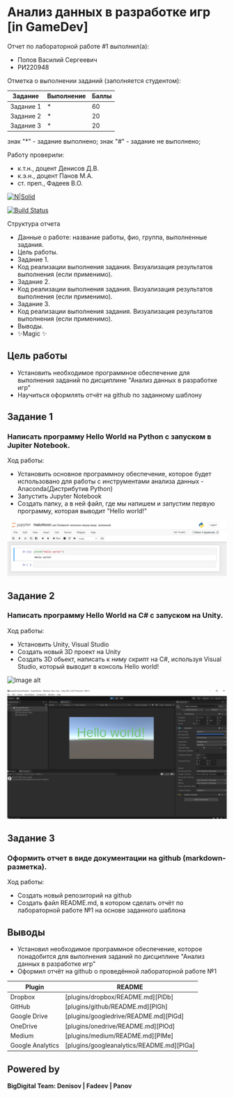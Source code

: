 # Анализ данных в разработке игр [in GameDev]
Отчет по лабораторной работе #1 выполнил(а):
- Попов Василий Сергеевич
- РИ220948
  
Отметка о выполнении заданий (заполняется студентом):

| Задание | Выполнение | Баллы |
| ------ | ------ | ------ |
| Задание 1 | * | 60 |
| Задание 2 | * | 20 |
| Задание 3 | * | 20 |

знак "*" - задание выполнено; знак "#" - задание не выполнено;

Работу проверили:
- к.т.н., доцент Денисов Д.В.
- к.э.н., доцент Панов М.А.
- ст. преп., Фадеев В.О.

[![N|Solid](https://cldup.com/dTxpPi9lDf.thumb.png)](https://nodesource.com/products/nsolid)

[![Build Status](https://travis-ci.org/joemccann/dillinger.svg?branch=master)](https://travis-ci.org/joemccann/dillinger)

Структура отчета

- Данные о работе: название работы, фио, группа, выполненные задания.
- Цель работы.
- Задание 1.
- Код реализации выполнения задания. Визуализация результатов выполнения (если применимо).
- Задание 2.
- Код реализации выполнения задания. Визуализация результатов выполнения (если применимо).
- Задание 3.
- Код реализации выполнения задания. Визуализация результатов выполнения (если применимо).
- Выводы.
- ✨Magic ✨

## Цель работы
- Установить необходимое программное обеспечение для выполнения заданий по дисциплине "Анализ данных в разработке игр"
- Научиться оформлять отчёт на github  по заданному шаблону

## Задание 1
### Написать программу Hello World на Python с запуском в Jupiter Notebook.
Ход работы:
- Установить основное программноу обеспечение, которое будет использовано для работы с инструментами анализа данных - Anaconda(Дистрибутив Python)
- Запустить Jupyter Notebook
- Создать папку, а в ней файл, где мы напишем и запустим первую программу, которая выводит "Hello world!"

![Image alt](https://github.com/prepref/UrFU-GameAnalysis/raw/main/github-screenshots/PythonWork1.png)

## Задание 2
### Написать программу Hello World на C# с запуском на Unity.
Ход работы:
- Установить Unity, Visual Studio
- Создать новый 3D проект на Unity
- Создать 3D обьект, написать к ниму скрипт на C#, используя Visual Studio, который выводит в консоль Hello world!

![Image alt](https://github.com/prepref/UrFU-GameAnalysis/raw/main/github-screenshots/С%23Work1.png)

![Image alt](https://github.com/prepref/UrFU-GameAnalysis/raw/main/github-screenshots/UnityWork1.png)

## Задание 3
### Оформить отчет в виде документации на github (markdown-разметка).
Ход работы:
- Создать новый репозиторий на github
- Создать файл README.md, в котором сделать отчёт по лабораторной работе №1 на основе заданного шаблона

## Выводы

- Установил необходимое программное обеспечение, которое понадобится для выполнения заданий по дисциплине "Анализ данных в разработке игр"
- Оформил отчёт на github о проведённой лабораторной работе №1

| Plugin | README |
| ------ | ------ |
| Dropbox | [plugins/dropbox/README.md][PlDb] |
| GitHub | [plugins/github/README.md][PlGh] |
| Google Drive | [plugins/googledrive/README.md][PlGd] |
| OneDrive | [plugins/onedrive/README.md][PlOd] |
| Medium | [plugins/medium/README.md][PlMe] |
| Google Analytics | [plugins/googleanalytics/README.md][PlGa] |

## Powered by

**BigDigital Team: Denisov | Fadeev | Panov**
